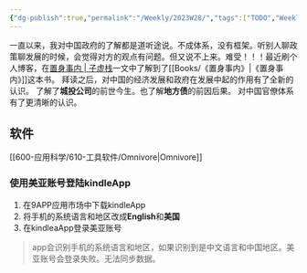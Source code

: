 ```yaml
---
{"dg-publish":true,"permalink":"/Weekly/2023W28/","tags":["TODO","Weekly/2023/W28"],"noteIcon":""}
---
```


一直以来，我对中国政府的了解都是道听途说。不成体系，没有框架。听别人聊政策聊发展的时候，会觉得对方的观点有问题。但又说不上来。难受！！！最近刷个人博客，在[置身事内 | 子虚栈](https://blog.si-on.top/2023/Inside-china)一文中了解到了[[Books/《置身事内》\|《置身事内》]]这本书。
拜读之后，对中国的经济发展和政府在发展中起的作用有了全新的认识。
了解了**城投公司**的前世今生。也了解**地方债**的前因后果。
对中国官僚体系有了更清晰的认识。



## 软件
[[600-应用科学/610-工具软件/Omnivore\|Omnivore]]

### 使用美亚账号登陆kindleApp
1. 在9APP应用市场中下载kindleApp
2. 将手机的系统语言和地区改成**English**和**美国**
3. 在kindleaApp登录美亚账号
>app会识别手机的系统语言和地区，如果识别到是中文语言和中国地区。美亚账号会登录失败。无法同步数据。